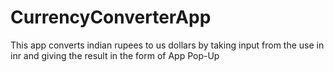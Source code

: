 # CurrencyConverterApp

This app converts indian rupees to us dollars by taking input from the use in inr and giving the result in the form of App Pop-Up
